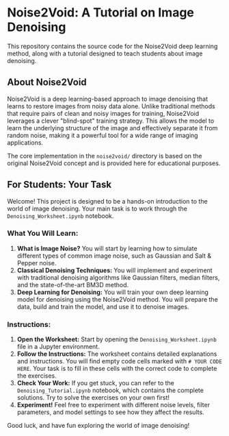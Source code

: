 # Noise2Void: A Tutorial on Image Denoising

This repository contains the source code for the Noise2Void deep learning method, along with a tutorial designed to teach students about image denoising.

## About Noise2Void

Noise2Void is a deep learning-based approach to image denoising that learns to restore images from noisy data alone. Unlike traditional methods that require pairs of clean and noisy images for training, Noise2Void leverages a clever "blind-spot" training strategy. This allows the model to learn the underlying structure of the image and effectively separate it from random noise, making it a powerful tool for a wide range of imaging applications.

The core implementation in the `noise2void/` directory is based on the original Noise2Void concept and is provided here for educational purposes.

## For Students: Your Task

Welcome! This project is designed to be a hands-on introduction to the world of image denoising. Your main task is to work through the `Denoising_Worksheet.ipynb` notebook.

### What You Will Learn:

1.  **What is Image Noise?** You will start by learning how to simulate different types of common image noise, such as Gaussian and Salt & Pepper noise.
2.  **Classical Denoising Techniques:** You will implement and experiment with traditional denoising algorithms like Gaussian filters, median filters, and the state-of-the-art BM3D method.
3.  **Deep Learning for Denoising:** You will train your own deep learning model for denoising using the Noise2Void method. You will prepare the data, build and train the model, and use it to denoise images.

### Instructions:

1.  **Open the Worksheet:** Start by opening the `Denoising_Worksheet.ipynb` file in a Jupyter environment.
2.  **Follow the Instructions:** The worksheet contains detailed explanations and instructions. You will find empty code cells marked with `# YOUR CODE HERE`. Your task is to fill in these cells with the correct code to complete the exercises.
3.  **Check Your Work:** If you get stuck, you can refer to the `Denoising_Tutorial.ipynb` notebook, which contains the complete solutions. Try to solve the exercises on your own first!
4.  **Experiment!** Feel free to experiment with different noise levels, filter parameters, and model settings to see how they affect the results.

Good luck, and have fun exploring the world of image denoising!